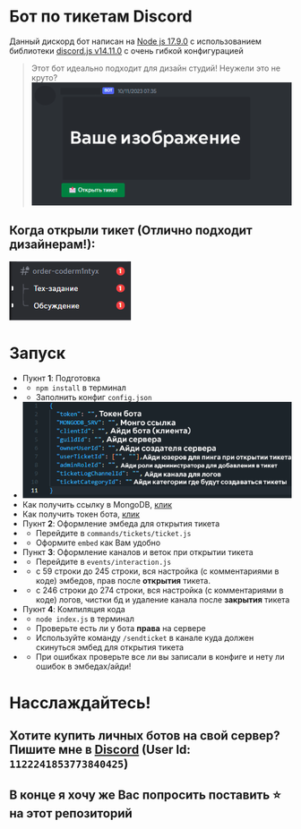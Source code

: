 # Бот по тикетам Discord 
Данный дискорд бот написан на [Node js 17.9.0](https://nodejs.org/en/blog/release/v17.9.0) с использованием библиотеки [discord.js v14.11.0](https://discord.js.org/#/docs/discord.js/14.11.0/general/welcome) с очень гибкой конфигурацией
> Этот бот идеально подходит для дизайн студий! Неужели это не круто?
![visual](./assets/example.png)

## Когда открыли тикет (Отлично подходит дизайнерам!):
![visual](./assets/opened.png)
# Запуск
- Пукнт **1**: Подготовка
- - `npm install` в терминал
- - Заполнить конфиг `config.json`
- ![visual](./assets/config.png)
- Как получить ссылку в MongoDB, [клик](https://www.mongodb.com/basics/mongodb-connection-string)
- Как получить токен бота, [клик](https://www.mongodb.com/basics/mongodb-connection-string](https://discordjs.guide/creating-your-bot/#using-config-json))
- Пукнт **2**: Оформление эмбеда для открытия тикета
- - Перейдите в `commands/tickets/ticket.js`
- - Оформите `embed` как Вам удобно
- Пункт **3**: Оформление каналов и веток при открытии тикета
- - Перейдите в `events/interaction.js`
- - с 59 строки до 245 строки, вся настройка (с комментариями в коде) эмбедов, прав после **открытия** тикета.
- - с 246 строки до 274 строки, вся настройка (с комментариями в коде) логов, чистки бд и удаление канала после **закрытия** тикета
- Пукнт **4**: Компиляция кода
- - `node index.js` в терминал
- - Проверьте есть ли у бота **права** на сервере
- - Используйте команду ``/sendticket`` в канале куда должен скинуться эмбед для открытия тикета
- - При ошибках проверьте все ли вы записали в конфиге и нету ли ошибок в эмбедах/айди!

# Насслаждайтесь!
## Хотите купить личных ботов на свой сервер? Пишите мне в [Discord](https://discordapp.com/users/1122241853773840425) (User Id: `1122241853773840425`)
## В конце я хочу же Вас попросить поставить ⭐ на этот репозиторий
